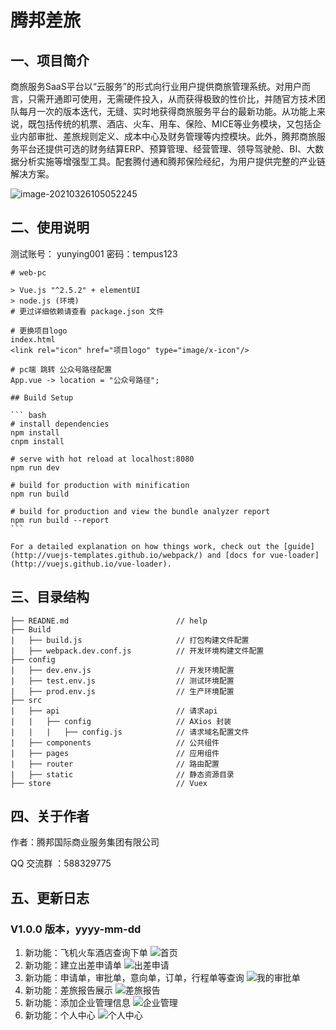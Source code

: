 # 							腾邦差旅



## 一、项目简介

​	商旅服务SaaS平台以“云服务”的形式向行业用户提供商旅管理系统。对用户而言，只需开通即可使用，无需硬件投入，从而获得极致的性价比，并随官方技术团队每月一次的版本迭代，无缝、实时地获得商旅服务平台的最新功能。
​    从功能上来说，既包括传统的机票、酒店、火车、用车、保险、MICE等业务模块，又包括企业内部审批、差旅规则定义、成本中心及财务管理等内控模块。
​    此外，腾邦商旅服务平台还提供可选的财务结算ERP、预算管理、经营管理、领导驾驶舱、BI、大数据分析实施等增强型工具。配套腾付通和腾邦保险经纪，为用户提供完整的产业链解决方案。

![image-20210326105052245](C:\Users\Administrator\AppData\Roaming\Typora\typora-user-images\image-20210326105052245.png)


## 二、使用说明

测试账号： yunying001           密码：tempus123

```
# web-pc

> Vue.js "^2.5.2" + elementUI
> node.js (环境)
# 更过详细依赖请查看 package.json 文件

# 更换项目logo
index.html
<link rel="icon" href="项目logo" type="image/x-icon"/>

# pc端 跳转 公众号路径配置 
App.vue -> location = "公众号路径";

## Build Setup

​``` bash
# install dependencies
npm install
cnpm install

# serve with hot reload at localhost:8080
npm run dev

# build for production with minification
npm run build

# build for production and view the bundle analyzer report
npm run build --report
​```

For a detailed explanation on how things work, check out the [guide](http://vuejs-templates.github.io/webpack/) and [docs for vue-loader](http://vuejs.github.io/vue-loader).
```

## 三、目录结构

```
├── READNE.md   					 // help
├── Build
|   ├── build.js 					 // 打包构建文件配置
|	├──	webpack.dev.conf.js  		 // 开发环境构建文件配置
├── config
|	├── dev.env.js 					 // 开发环境配置
|	├── test.env.js					 // 测试环境配置
|	├── prod.env.js 				 // 生产环境配置
├──	src
|	├── api  						 // 请求api
|	|	├── config					 // AXios 封装
|	|	|	├──	config.js			 // 请求域名配置文件
|	├── components					 // 公共组件
|	├── pages					     // 应用组件
|	├── router						 // 路由配置
|	├── static						 // 静态资源目录
├── store 							 // Vuex
```

## 四、关于作者

作者：腾邦国际商业服务集团有限公司

QQ 交流群 ：588329775



## 五、更新日志

### V1.0.0 版本，yyyy-mm-dd

1. 新功能：飞机火车酒店查询下单
![首页](https://user-images.githubusercontent.com/43610618/112942919-63f93b80-9163-11eb-9e0d-63376ec50d2d.jpg)
2. 新功能：建立出差申请单
![出差申请](https://user-images.githubusercontent.com/43610618/112943598-4678a180-9164-11eb-86f8-d7bff92b07f1.jpg)
3. 新功能：申请单，审批单，意向单，订单，行程单等查询
![我的审批单](https://user-images.githubusercontent.com/43610618/112943682-5f815280-9164-11eb-9bcd-0aafee94fb76.jpg)
4. 新功能：差旅报告展示
![差旅报告](https://user-images.githubusercontent.com/43610618/112943844-9bb4b300-9164-11eb-89dd-bb4a95c97f92.jpg)
5. 新功能：添加企业管理信息
![企业管理](https://user-images.githubusercontent.com/43610618/112943952-c0a92600-9164-11eb-883a-9d96c8e4fa8d.jpg)
6. 新功能：个人中心
![个人中心](https://user-images.githubusercontent.com/43610618/112944067-e59d9900-9164-11eb-82d1-2f993d87f74c.jpg)
